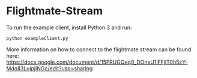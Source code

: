 # Flightmate-Stream

To run the example client, install Python 3 and run:

    python exampleClient.py

More information on how to connect to the flightmate stream can be found here:
https://docs.google.com/document/d/15FRUGQeq0_DOnxU1lFFjlT0h5zY-MdqII3LujpjINGc/edit?usp=sharing
